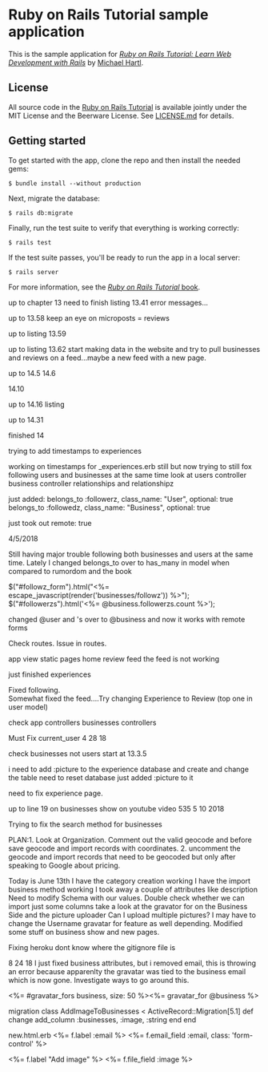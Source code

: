 # Ruby on Rails Tutorial sample application

This is the sample application for
[*Ruby on Rails Tutorial:
Learn Web Development with Rails*](http://www.railstutorial.org/)
by [Michael Hartl](http://www.michaelhartl.com/).

## License

All source code in the [Ruby on Rails Tutorial](http://railstutorial.org/)
is available jointly under the MIT License and the Beerware License. See
[LICENSE.md](LICENSE.md) for details.

## Getting started

To get started with the app, clone the repo and then install the needed gems:

```
$ bundle install --without production
```

Next, migrate the database:

```
$ rails db:migrate
```

Finally, run the test suite to verify that everything is working correctly:

```
$ rails test
```

If the test suite passes, you'll be ready to run the app in a local server:

```
$ rails server
```

For more information, see the
[*Ruby on Rails Tutorial* book](http://www.railstutorial.org/book).



up to chapter 13   need to finish listing 13.41 error messages...

up to 13.58   keep an eye on microposts = reviews

up to listing 13.59 


up to listing 13.62       start making data in the website and try to pull businesses and reviews on a feed...maybe a new feed with a new page. 




up to 14.5 14.6 

14.10

up to 14.16 listing

up to 14.31

finished 14


trying to add timestamps to experiences


working on timestamps for _experiences.erb still but now trying to still fox following users and businesses at the same time look at users controller business controller relationships and relationshipz



just added: 
belongs_to :followerz, class_name: "User", optional: true
  belongs_to :followedz, class_name: "Business", optional: true
  
  just took out remote: true
  
  4/5/2018
  
  Still having major trouble following both businesses and users at the same time.  Lately I changed belongs_to over to has_many in model when compared to rumordom and the book
  
  
  $("#followz_form").html("<%= escape_javascript(render('businesses/followz')) %>");
$("#followerzs").html('<%= @business.followerzs.count %>');  

changed @user and 's over to @business and now it works with remote forms

Check routes.  Issue in routes.



app view static pages home   review feed     the feed is not working


just finished experiences

Fixed following.  
Somewhat fixed the feed....Try changing Experience to Review (top one in user model)


check app controllers businesses controllers


Must Fix current_user   4 28 18

check businesses not users start at 13.3.5

i need to add :picture to the experience database and create and change the table
need to reset database just added :picture to it


need to fix experience page.


up to line 19 on businesses show on youtube video 535  5 10 2018

Trying to fix the search method for businesses



PLAN:1. Look at Organization.  Comment out the valid geocode and before save geocode and import records with coordinates.   2. uncomment the geocode and import records that need to be geocoded but only after speaking to Google about pricing.



Today is June 13th
I have the category creation working
I have the import business method working
I took away a couple of attributes like description
Need to modify Schema with our values. 
Double check whether we can import just some columns
take a look at the gravator for on the Business Side and the picture uploader
Can I upload multiple pictures?
I may have to change the Username gravatar for feature as well depending.
Modified some stuff on business show and new pages.


Fixing heroku
dont know where the gitignore file is


8 24 18
I just fixed business attributes, but i removed email, this is throwing an error because apparenlty the gravatar was tied to the business email which is now gone.  Investigate ways to go around this.


<%= #gravatar_fors business, size: 50 %><%= gravatar_for @business %>

migration
class AddImageToBusinesses < ActiveRecord::Migration[5.1]
  def change
    add_column :businesses, :image, :string
  end
end

new.html.erb
<%= f.label :email %>
  <%= f.email_field :email, class: 'form-control' %>
  
  <%= f.label "Add image" %>
  <%= f.file_field :image %>